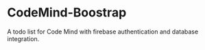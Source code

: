 # CodeMind-Boostrap
A todo list for Code Mind with firebase authentication and database integration.
